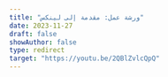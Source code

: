 ```yaml
---
title: "ورشة عمل: مقدمة إلى لينكس"
date: 2023-11-27
draft: false
showAuthor: false
type: redirect
target: "https://youtu.be/2QBlZvlcQpQ"
---
```

